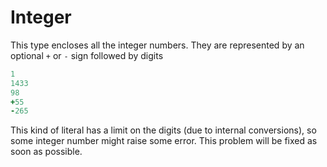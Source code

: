 # Integer

This type encloses all the integer numbers. They are represented by an optional `+` or `-` sign followed by digits

```coffeescript
1
1433
98
+55
-265
```

This kind of literal has a limit on the digits \(due to internal conversions\), so some integer number might raise some error. This problem will be fixed as soon as possible.

